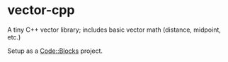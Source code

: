 # vector-cpp
A tiny C++ vector library; includes basic vector math (distance, midpoint, etc.)

Setup as a [Code::Blocks](http://www.codeblocks.org/) project.
